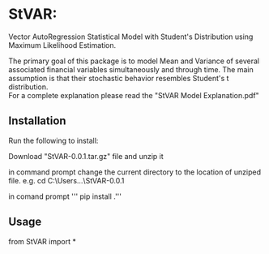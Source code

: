 # StVAR: 

Vector AutoRegression Statistical Model with Student's Distribution using Maximum Likelihood Estimation.

The primary goal of this package is to model Mean and Variance of several associated financial variables simultaneously and through time. The main assumption is that their stochastic behavior resembles Student's t distribution.  
For a complete explanation please read the "StVAR Model Explanation.pdf"

## Installation
Run the following to install:

Download "StVAR-0.0.1.tar.gz" file and unzip it

in command prompt change the current directory to the location of unziped file. e.g. cd C:\Users\...\StVAR-0.0.1

in comand prompt ''' pip install .'''


## Usage

from StVAR import *
